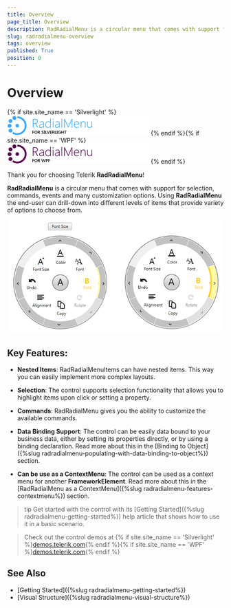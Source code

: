 ```yaml
---
title: Overview
page_title: Overview
description: RadRadialMenu is a circular menu that comes with support for selection, commands, events and many customization options.
slug: radradialmenu-overview
tags: overview
published: True
position: 0
---
```


# Overview

{% if site.site_name == 'Silverlight' %}
![Rad Radial Menu Overview 01](images/RadRadialMenu_Overview_01.png)
{% endif %}{% if site.site_name == 'WPF' %}
![Rad Radial Menu Overview 02](images/RadRadialMenu_Overview_02.png)
{% endif %}

Thank you for choosing Telerik __RadRadialMenu__!

__RadRadialMenu__ is a circular menu that comes with support for selection, commands, events and many customization options. Using __RadRadialMenu__ the end-user can drill-down into different levels of items that provide variety of options to choose from.

![Rad Radial Menu Overview 03](images/RadRadialMenu_Overview_03.png)

## Key Features:       

* __Nested Items__: RadRadialMenuItems can have nested items. This way you can easily implement more complex layouts.

* __Selection__:  The control supports selection functionality that allows you to highlight items upon click or setting a property. 

* __Commands__: RadRadialMenu gives you the ability to customize the available commands.

* __Data Binding Support__: The control can be easily data bound to your business data, either by setting its properties directly, or by using a binding declaration. Read more about this in the [Binding to Object]({%slug radradialmenu-populating-with-data-binding-to-object%}) section.

* __Can be use as a ContextMenu__: The control can be used as a context menu for another __FrameworkElement__. Read more about this in the [RadRadialMenu as a ContextMenu]({%slug radradialmenu-features-contextmenu%}) section.

>tip Get started with the control with its [Getting Started]({%slug radradialmenu-getting-started%}) help article that shows how to use it in a basic scenario.

> Check out the control demos at {% if site.site_name == 'Silverlight' %}[demos.telerik.com](https://demos.telerik.com/silverlight/#RadialMenu){% endif %}{% if site.site_name == 'WPF' %}[demos.telerik.com](https://demos.telerik.com/wpf/){% endif %}

## See Also

 * [Getting Started]({%slug radradialmenu-getting-started%})
 * [Visual Structure]({%slug radradialmenu-visual-structure%})
